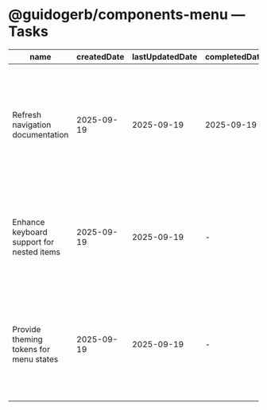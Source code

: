 # @guidogerb/components-menu — Tasks

| name                                      | createdDate | lastUpdatedDate | completedDate | status      | description                                                                                      |
| ----------------------------------------- | ----------- | --------------- | ------------- | ----------- | ------------------------------------------------------------------------------------------------ |
| Refresh navigation documentation          | 2025-09-19  | 2025-09-19      | 2025-09-19    | complete    | Checked that the README explains item shapes, props, and active-path handling for shared menus.  |
| Enhance keyboard support for nested items | 2025-09-19  | 2025-09-19      | -             | in progress | Implement arrow key roving tabindex behaviour and focus trapping for mega-menu variants.         |
| Provide theming tokens for menu states    | 2025-09-19  | 2025-09-19      | -             | todo        | Publish CSS custom properties for hover, focus, and current states so tenants can align styling. |
